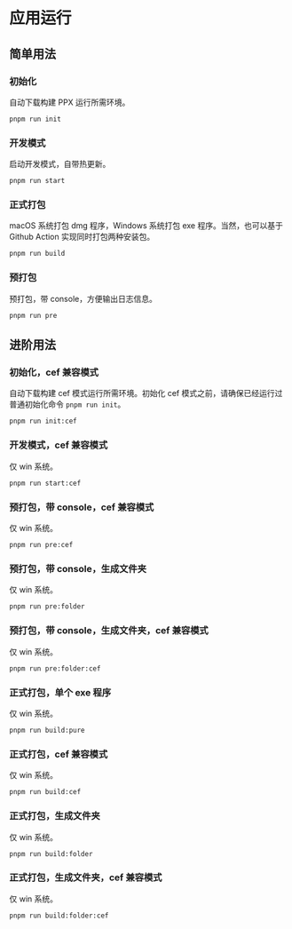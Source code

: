 # 应用运行

## 简单用法

### 初始化

自动下载构建 PPX 运行所需环境。

```shell
pnpm run init
```

### 开发模式

启动开发模式，自带热更新。

```shell
pnpm run start
```

### 正式打包

macOS 系统打包 dmg 程序，Windows 系统打包 exe 程序。当然，也可以基于 Github Action 实现同时打包两种安装包。

```shell
pnpm run build
```

### 预打包

预打包，带 console，方便输出日志信息。

```shell
pnpm run pre
```

## 进阶用法

### 初始化，cef 兼容模式

自动下载构建 cef 模式运行所需环境。初始化 cef 模式之前，请确保已经运行过普通初始化命令 `pnpm run init`。

```shell
pnpm run init:cef
```

### 开发模式，cef 兼容模式

仅 win 系统。

```shell
pnpm run start:cef
```

### 预打包，带 console，cef 兼容模式

仅 win 系统。

```shell
pnpm run pre:cef
```

### 预打包，带 console，生成文件夹

仅 win 系统。

```shell
pnpm run pre:folder
```

### 预打包，带 console，生成文件夹，cef 兼容模式

仅 win 系统。

```shell
pnpm run pre:folder:cef
```

### 正式打包，单个 exe 程序

仅 win 系统。

```shell
pnpm run build:pure
```

### 正式打包，cef 兼容模式

仅 win 系统。

```shell
pnpm run build:cef
```

### 正式打包，生成文件夹

仅 win 系统。

```shell
pnpm run build:folder
```

### 正式打包，生成文件夹，cef 兼容模式

仅 win 系统。

```shell
pnpm run build:folder:cef
```
